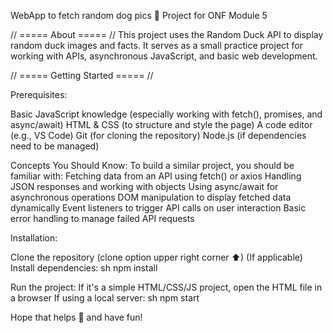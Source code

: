 WebApp to fetch random dog pics 🐶 Project for ONF Module 5

// ===== About ===== //
This project uses the Random Duck API to display random duck images and facts.
It serves as a small practice project for working with APIs, asynchronous JavaScript, and basic web development. 

// ===== Getting Started ===== //

Prerequisites:

Basic JavaScript knowledge (especially working with fetch(), promises, and async/await)
HTML & CSS (to structure and style the page)
A code editor (e.g., VS Code)
Git (for cloning the repository)
Node.js (if dependencies need to be managed)

Concepts You Should Know:
To build a similar project, you should be familiar with:
Fetching data from an API using fetch() or axios
Handling JSON responses and working with objects
Using async/await for asynchronous operations
DOM manipulation to display fetched data dynamically
Event listeners to trigger API calls on user interaction
Basic error handling to manage failed API requests

Installation:

Clone the repository (clone option upper right corner ⬆)
(If applicable) Install dependencies:
sh
npm install

Run the project:
If it's a simple HTML/CSS/JS project, open the HTML file in a browser
If using a local server:
sh
npm start

Hope that helps 🤗 and have fun!
